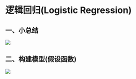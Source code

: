 # 逻辑回归(Logistic Regression)
## 一、小总结
![](https://github.com/daacheng/pythonForMachineLearning/blob/master/pic/ML3STEP.png?raw=true)
## 二、构建模型(假设函数)
![](https://github.com/daacheng/pythonForMachineLearning/blob/master/pic/logisticfunc.png?raw=true)

